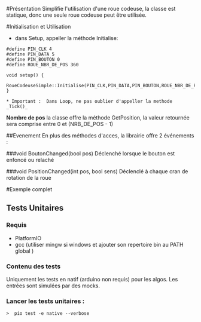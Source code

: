 #Présentation
Simplifie l'utilisation d'une roue codeuse, la classe est statique, donc une seule roue codeuse peut être utilisée.

#Initialisation et Utilisation
* dans Setup, appeller la méthode Initialise: 
```
#define PIN_CLK 4
#define PIN_DATA 5
#define PIN_BOUTON 0
#define ROUE_NBR_DE_POS 360

void setup() {
  RoueCodeuseSimple::Initialise(PIN_CLK,PIN_DATA,PIN_BOUTON,ROUE_NBR_DE_POS);
}

* Important :  Dans Loop, ne pas oublier d'appeller la methode _Tick()_

```
**Nombre de pos**
la classe offre la méthode GetPosition, la valeur retournée sera comprise entre 0 et (NRB_DE_POS - 1)

##Evenement
En plus des méthodes d'acces, la librairie offre 2 événements  :

###void BoutonChanged(bool pos)
Déclenché lorsque le bouton est enfoncé ou relaché

###void PositionChanged(int pos, bool sens)
Déclenclé à chaque cran de rotation de la roue

#Exemple complet



## Tests Unitaires

### Requis
* PlatformIO
* gcc (utiliser mingw si windows et ajouter son repertoire bin au PATH global )

### Contenu des tests

Uniquement les tests en natif (arduino non requis) pour les algos. Les entrées sont simulées par des mocks.

### Lancer les tests unitaires :
```
>  pio test -e native --verbose
```
